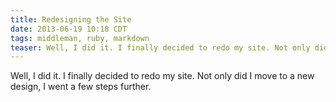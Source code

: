 ```yaml
---
title: Redesigning the Site
date: 2013-06-19 10:18 CDT
tags: middleman, ruby, markdown
teaser: Well, I did it. I finally decided to redo my site. Not only did I move to a new design, I went a few steps further.
---
```


Well, I did it. I finally decided to redo my site. Not only did I move to a new design, I went a few steps further.